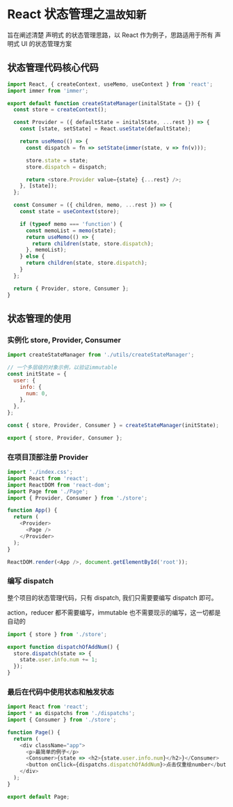 # React 状态管理之`温故知新`

旨在阐述清楚 声明式 的状态管理思路，以 React 作为例子，思路适用于所有 声明式 UI 的状态管理方案

## 状态管理代码核心代码

```js
import React, { createContext, useMemo, useContext } from 'react';
import immer from 'immer';

export default function createStateManager(initalState = {}) {
  const store = createContext();

  const Provider = ({ defaultState = initalState, ...rest }) => {
    const [state, setState] = React.useState(defaultState);

    return useMemo(() => {
      const dispatch = fn => setState(immer(state, v => fn(v)));

      store.state = state;
      store.dispatch = dispatch;

      return <store.Provider value={state} {...rest} />;
    }, [state]);
  };

  const Consumer = ({ children, memo, ...rest }) => {
    const state = useContext(store);

    if (typeof memo === 'function') {
      const memoList = memo(state);
      return useMemo(() => {
        return children(state, store.dispatch);
      }, memoList);
    } else {
      return children(state, store.dispatch);
    }
  };

  return { Provider, store, Consumer };
}
```

## 状态管理的使用

### 实例化 store, Provider, Consumer

```js
import createStateManager from './utils/createStateManager';

// 一个多层级的对象示例，以验证immutable
const initState = {
  user: {
    info: {
      num: 0,
    },
  },
};

const { store, Provider, Consumer } = createStateManager(initState);

export { store, Provider, Consumer };
```

### 在项目顶部注册 Provider

```js
import './index.css';
import React from 'react';
import ReactDOM from 'react-dom';
import Page from './Page';
import { Provider, Consumer } from './store';

function App() {
  return (
    <Provider>
      <Page />
    </Provider>
  );
}

ReactDOM.render(<App />, document.getElementById('root'));
```

### 编写 dispatch

整个项目的状态管理代码，只有 dispatch, 我们只需要要编写 dispatch 即可。

action，reducer 都不需要编写，immutable 也不需要现示的编写，这一切都是自动的

```js
import { store } from './store';

export function dispatchOfAddNum() {
  store.dispatch(state => {
    state.user.info.num += 1;
  });
}
```

### 最后在代码中使用状态和触发状态

```js
import React from 'react';
import * as dispatchs from './dispatchs';
import { Consumer } from './store';

function Page() {
  return (
    <div className="app">
      <p>最简单的例子</p>
      <Consumer>{state => <h2>{state.user.info.num}</h2>}</Consumer>
      <button onClick={dispatchs.dispatchOfAddNum}>点击仅重绘number</button>
    </div>
  );
}

export default Page;
```
